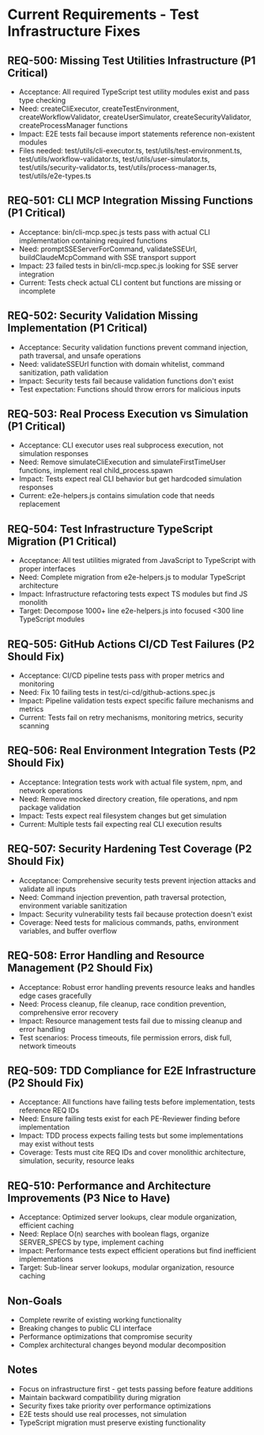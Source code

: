# Current Requirements - Test Infrastructure Fixes

## REQ-500: Missing Test Utilities Infrastructure (P1 Critical)
- Acceptance: All required TypeScript test utility modules exist and pass type checking
- Need: createCliExecutor, createTestEnvironment, createWorkflowValidator, createUserSimulator, createSecurityValidator, createProcessManager functions
- Impact: E2E tests fail because import statements reference non-existent modules
- Files needed: test/utils/cli-executor.ts, test/utils/test-environment.ts, test/utils/workflow-validator.ts, test/utils/user-simulator.ts, test/utils/security-validator.ts, test/utils/process-manager.ts, test/utils/e2e-types.ts

## REQ-501: CLI MCP Integration Missing Functions (P1 Critical)
- Acceptance: bin/cli-mcp.spec.js tests pass with actual CLI implementation containing required functions
- Need: promptSSEServerForCommand, validateSSEUrl, buildClaudeMcpCommand with SSE transport support
- Impact: 23 failed tests in bin/cli-mcp.spec.js looking for SSE server integration
- Current: Tests check actual CLI content but functions are missing or incomplete

## REQ-502: Security Validation Missing Implementation (P1 Critical)
- Acceptance: Security validation functions prevent command injection, path traversal, and unsafe operations
- Need: validateSSEUrl function with domain whitelist, command sanitization, path validation
- Impact: Security tests fail because validation functions don't exist
- Test expectation: Functions should throw errors for malicious inputs

## REQ-503: Real Process Execution vs Simulation (P1 Critical)
- Acceptance: CLI executor uses real subprocess execution, not simulation responses
- Need: Remove simulateCliExecution and simulateFirstTimeUser functions, implement real child_process.spawn
- Impact: Tests expect real CLI behavior but get hardcoded simulation responses
- Current: e2e-helpers.js contains simulation code that needs replacement

## REQ-504: Test Infrastructure TypeScript Migration (P1 Critical)
- Acceptance: All test utilities migrated from JavaScript to TypeScript with proper interfaces
- Need: Complete migration from e2e-helpers.js to modular TypeScript architecture
- Impact: Infrastructure refactoring tests expect TS modules but find JS monolith
- Target: Decompose 1000+ line e2e-helpers.js into focused <300 line TypeScript modules

## REQ-505: GitHub Actions CI/CD Test Failures (P2 Should Fix)
- Acceptance: CI/CD pipeline tests pass with proper metrics and monitoring
- Need: Fix 10 failing tests in test/ci-cd/github-actions.spec.js
- Impact: Pipeline validation tests expect specific failure mechanisms and metrics
- Current: Tests fail on retry mechanisms, monitoring metrics, security scanning

## REQ-506: Real Environment Integration Tests (P2 Should Fix)
- Acceptance: Integration tests work with actual file system, npm, and network operations
- Need: Remove mocked directory creation, file operations, and npm package validation
- Impact: Tests expect real filesystem changes but get simulation
- Current: Multiple tests fail expecting real CLI execution results

## REQ-507: Security Hardening Test Coverage (P2 Should Fix)
- Acceptance: Comprehensive security tests prevent injection attacks and validate all inputs
- Need: Command injection prevention, path traversal protection, environment variable sanitization
- Impact: Security vulnerability tests fail because protection doesn't exist
- Coverage: Need tests for malicious commands, paths, environment variables, and buffer overflow

## REQ-508: Error Handling and Resource Management (P2 Should Fix)
- Acceptance: Robust error handling prevents resource leaks and handles edge cases gracefully
- Need: Process cleanup, file cleanup, race condition prevention, comprehensive error recovery
- Impact: Resource management tests fail due to missing cleanup and error handling
- Test scenarios: Process timeouts, file permission errors, disk full, network timeouts

## REQ-509: TDD Compliance for E2E Infrastructure (P2 Should Fix)
- Acceptance: All functions have failing tests before implementation, tests reference REQ IDs
- Need: Ensure failing tests exist for each PE-Reviewer finding before implementation
- Impact: TDD process expects failing tests but some implementations may exist without tests
- Coverage: Tests must cite REQ IDs and cover monolithic architecture, simulation, security, resource leaks

## REQ-510: Performance and Architecture Improvements (P3 Nice to Have)
- Acceptance: Optimized server lookups, clear module organization, efficient caching
- Need: Replace O(n) searches with boolean flags, organize SERVER_SPECS by type, implement caching
- Impact: Performance tests expect efficient operations but find inefficient implementations
- Target: Sub-linear server lookups, modular organization, resource caching

## Non-Goals
- Complete rewrite of existing working functionality
- Breaking changes to public CLI interface
- Performance optimizations that compromise security
- Complex architectural changes beyond modular decomposition

## Notes
- Focus on infrastructure first - get tests passing before feature additions
- Maintain backward compatibility during migration
- Security fixes take priority over performance optimizations
- E2E tests should use real processes, not simulation
- TypeScript migration must preserve existing functionality